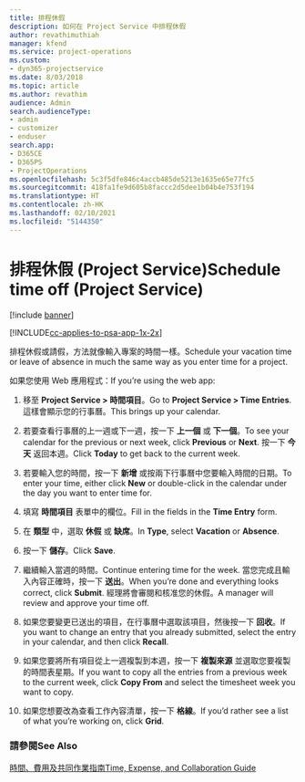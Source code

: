 ```yaml
---
title: 排程休假
description: 如何在 Project Service 中排程休假
author: revathimuthiah
manager: kfend
ms.service: project-operations
ms.custom:
- dyn365-projectservice
ms.date: 8/03/2018
ms.topic: article
ms.author: revathim
audience: Admin
search.audienceType:
- admin
- customizer
- enduser
search.app:
- D365CE
- D365PS
- ProjectOperations
ms.openlocfilehash: 5c3f5dfe846c4accb485de5213e1635e65e77fc5
ms.sourcegitcommit: 418fa1fe9d605b8faccc2d5dee1b04b4e753f194
ms.translationtype: HT
ms.contentlocale: zh-HK
ms.lasthandoff: 02/10/2021
ms.locfileid: "5144350"
---
```

# <a name="schedule-time-off-project-service"></a><span data-ttu-id="d9e72-103">排程休假 (Project Service)</span><span class="sxs-lookup"><span data-stu-id="d9e72-103">Schedule time off (Project Service)</span></span>

[!include [banner](../includes/psa-now-project-operations.md)]

[!INCLUDE[cc-applies-to-psa-app-1x-2x](../includes/cc-applies-to-psa-app-1x-2x.md)]

<span data-ttu-id="d9e72-104">排程休假或請假，方法就像輸入專案的時間一樣。</span><span class="sxs-lookup"><span data-stu-id="d9e72-104">Schedule your vacation time or leave of absence in much the same way as you enter time for a project.</span></span>  
  
 <span data-ttu-id="d9e72-105">如果您使用 Web 應用程式：</span><span class="sxs-lookup"><span data-stu-id="d9e72-105">If you’re using the web app:</span></span>  
  
1.  <span data-ttu-id="d9e72-106">移至 **Project Service > 時間項目**。</span><span class="sxs-lookup"><span data-stu-id="d9e72-106">Go to **Project Service > Time Entries**.</span></span> <span data-ttu-id="d9e72-107">這樣會顯示您的行事曆。</span><span class="sxs-lookup"><span data-stu-id="d9e72-107">This brings up your calendar.</span></span>  
  
2.  <span data-ttu-id="d9e72-108">若要查看行事曆的上一週或下一週，按一下 **上一個** 或 **下一個**。</span><span class="sxs-lookup"><span data-stu-id="d9e72-108">To see your calendar for the previous or next week, click **Previous** or **Next**.</span></span> <span data-ttu-id="d9e72-109">按一下 **今天** 返回本週。</span><span class="sxs-lookup"><span data-stu-id="d9e72-109">Click **Today** to get back to the current week.</span></span>  
  
3.  <span data-ttu-id="d9e72-110">若要輸入您的時間，按一下 **新增** 或按兩下行事曆中您要輸入時間的日期。</span><span class="sxs-lookup"><span data-stu-id="d9e72-110">To enter your time, either click **New** or double-click in the calendar under the day you want to enter time for.</span></span>  
  
4.  <span data-ttu-id="d9e72-111">填寫 **時間項目** 表單中的欄位。</span><span class="sxs-lookup"><span data-stu-id="d9e72-111">Fill in the fields in the **Time Entry** form.</span></span>  
  
5.  <span data-ttu-id="d9e72-112">在 **類型** 中，選取 **休假** 或 **缺席**。</span><span class="sxs-lookup"><span data-stu-id="d9e72-112">In **Type**, select **Vacation** or **Absence**.</span></span>  
  
6.  <span data-ttu-id="d9e72-113">按一下 **儲存**。</span><span class="sxs-lookup"><span data-stu-id="d9e72-113">Click **Save**.</span></span>  
  
7.  <span data-ttu-id="d9e72-114">繼續輸入當週的時間。</span><span class="sxs-lookup"><span data-stu-id="d9e72-114">Continue entering time for the week.</span></span> <span data-ttu-id="d9e72-115">當您完成且輸入內容正確時，按一下 **送出**。</span><span class="sxs-lookup"><span data-stu-id="d9e72-115">When you’re done and everything looks correct, click **Submit**.</span></span> <span data-ttu-id="d9e72-116">經理將會審閱和核准您的休假。</span><span class="sxs-lookup"><span data-stu-id="d9e72-116">A manager will review and approve your time off.</span></span>  
  
8.  <span data-ttu-id="d9e72-117">如果您要變更已送出的項目，在行事曆中選取該項目，然後按一下 **回收**。</span><span class="sxs-lookup"><span data-stu-id="d9e72-117">If you want to change an entry that you already submitted, select the entry in your calendar, and then click **Recall**.</span></span>  
  
9. <span data-ttu-id="d9e72-118">如果您要將所有項目從上一週複製到本週，按一下 **複製來源** 並選取您要複製的時間表星期。</span><span class="sxs-lookup"><span data-stu-id="d9e72-118">If you want to copy all the entries from a previous week to the current week, click **Copy From** and select the timesheet week you want to copy.</span></span>  
  
10. <span data-ttu-id="d9e72-119">如果您想要改為查看工作內容清單，按一下 **格線**。</span><span class="sxs-lookup"><span data-stu-id="d9e72-119">If you’d rather see a list of what you’re working on, click **Grid**.</span></span>  
  
### <a name="see-also"></a><span data-ttu-id="d9e72-120">請參閱</span><span class="sxs-lookup"><span data-stu-id="d9e72-120">See Also</span></span>  
 [<span data-ttu-id="d9e72-121">時間、費用及共同作業指南</span><span class="sxs-lookup"><span data-stu-id="d9e72-121">Time, Expense, and Collaboration Guide</span></span>](../psa/time-expense-collaboration-guide.md)
